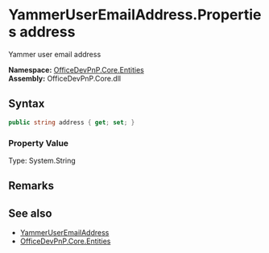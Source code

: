 # YammerUserEmailAddress.Properties address
 Yammer user email address   

**Namespace:** [OfficeDevPnP.Core.Entities](OfficeDevPnP.Core.Entities.md)  
**Assembly:** OfficeDevPnP.Core.dll  
## Syntax
```C#
public string address { get; set; }
```

### Property Value
Type: System.String  

## Remarks
  
## See also
- [YammerUserEmailAddress](OfficeDevPnP.Core.Entities.YammerUserEmailAddress.md) 
- [OfficeDevPnP.Core.Entities](OfficeDevPnP.Core.Entities.md) 
